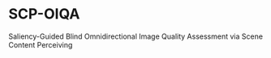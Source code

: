 # SCP-OIQA
Saliency-Guided Blind Omnidirectional Image Quality Assessment via Scene Content Perceiving
